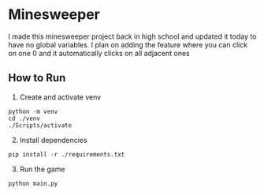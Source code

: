 # Minesweeper

I made this minesweeper project back in high school and updated it today to have no global variables.
I plan on adding the feature where you can click on one 0 and it automatically clicks on all adjacent ones

## How to Run

1. Create and activate venv

```
python -m venv
cd ./venv
./Scripts/activate
```

2. Install dependencies

```
pip install -r ./requirements.txt
```

3. Run the game

```
python main.py
```
